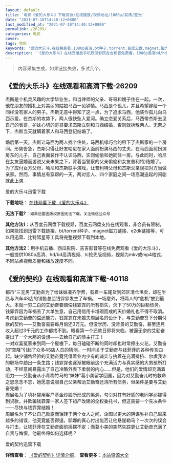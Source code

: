 ```yaml
---
layout: default
title: '电影《爱的大乐斗》下载资源/在线播放/视频地址/1080p/高清/蓝光'
date: "2021-07-10T14:40:12+0800"
last_modified_at: "2021-07-10T14:40:12+0800"
permalink: /26209/
categories: 电影
cover:
tags: 电影
keywords: '爱的大乐斗,在线免费看,1080p高清,bt种子,torrent,百度云盘,magnet,磁力链,迅雷下载资源'
description: '《爱的大乐斗》在线云播放手机西瓜影院吉吉影音免费看，1080p高清bd/hd未删减完整版和tc抢先枪版，mkv/mp4格式，附带bt/torrent种子、magnet/磁力链、百度云盘、网盘资源迅雷下载链接'
---
```


>内容采集生成，如果链接失效，多试几个。


## 《爱的大乐斗》在线观看和高清下载-26209

杰斯是个机灵风趣的大学毕业生，和当律师的父亲、哥哥和嫂子住在一起。一次，他在朋友的婚礼上对美丽的姑娘马西一见钟情。马西是个孤儿，并且希望嫁给一个同样没有家人的男子。杰斯无意中得知了这一点，为了追求马西，他装作孤儿向马西示爱。在杰斯的攻势下，两人很快坠入爱河。确立恋爱关系后，马西带杰斯去见自己的表哥，护妹心切的哥哥要求杰斯立刻和马西结婚，否则就拆散两人。无奈之下，杰斯当天就瞒着家人和马西登记结婚了。</p>婚后第一天，杰斯让马西为两人找个住处，马西机缘巧合的租下了杰斯家的一个房间。形势告急，杰斯只得让好友哈尼在家人面前扮演马西的丈夫，在马西面前扮演房东的儿子，自己表面装作不认识马西，实则偷偷和她同住一房。与此同时，哈尼在女友逼婚而游说父亲未果之下，背着当警察的父亲偷偷和女友普利特)结婚了。为了应付女方父母，哈尼和杰斯联手演戏，让普利特父母和杰斯父亲误把对方当做亲家。然而，事情总有穿帮的一天，两对恋人、四个家庭之间一场高潮迭起的闹剧就此上演.


爱的大乐斗迅雷下载

**下载地址**： [在线观看下载 《爱的大乐斗》](https://www.993dy.com//vod-detail-id-21954.html) 


**无法下载?**：`如果迅雷因版权原因无法下载，关注微信公众号 `

**其他方法1**：从百度云网盘下载视频，百度云网盘支持在线观看，非会员有限制，如果能找到迅雷下载链接、bt/torrent种子、magnet磁力链接、e2dk链接等，可以用迅雷、比特彗星等工具将完整视频下载到本地。

**其他方法2**：用手机云播、西瓜影院、吉吉影音等在线免费观看《爱的大乐斗》，一般提供1080p高清、hd/bd高清视频、tc抢先版视频，视频为mkv或mp4格式，不同站点视频质量和播放速度不同。


## 《爱的契约》在线观看和高清下载-40118

都市“三无男&rdquo;艾勤奋为了给妹妹凑齐学费，载着一车尾货到郊区清仓甩卖，却在半路与汽车4S店的销售总监钱霏霏发生了车祸。 一场意外，将两人的“危机”放到最大。本就一穷二白的艾勤奋要赔偿钱霏霏的所有损失，欠下了50万的巨额债务。钱霏霏因为车祸丢了大单生意，自己用信用卡堆砌而成的天价婚礼也不得不取消。<br />考虑到艾勤奋的偿还能力，钱霏霏在未婚夫周展名的设计下，与艾勤奋签下分期付款的契约——艾勤奋需要每月偿还3万元。但没学历、没背景的艾勤奋，甚至连月收入超过3千元的工作都找不到。眼看第一个还款日即将来临，被逼无奈的艾勤奋提出了一个大胆的设想——去给自己的债主打工！<br />一对欢喜冤家来到同一个屋檐下，每日磕碰不断的同时却也时常擦出火花。艾勤奋的&ldquo;空降”引起了众多4S店人员的猜测，一时间关于艾勤奋与钱菲菲的各种传言四起。缺少销售经验的艾勤奋竟凭借着业内少有的诚实与执着在充满排挤、尔虞我诈的职场中趟出一条生路；钱霏霏也逐渐被眼前这个充满活力与真实感的大男孩所打动，不经意间暴露出了自己冷酷外表下柔弱的内心&hellip;…但是，他们的爱情却充满着阻力——艾勤奋从小青梅竹马的“妹妹”葛小美留学回国，因为对艾勤奋儿时的救命之恩念念不忘，她愿意说服自己父亲帮助艾勤奋还清所有债务，但条件是要与艾勤奋完婚！<br />周展名为了填补挪用客户基金炒股所形成的黑洞，勾引对其有好感的老同学祁娜得到贷款，并欺骗钱霏霏一家人签下祖产改建的全权委托书，但这需要一个先决条件&mdash;—尽快与钱霏霏结婚！<br />周展名为了不让自己败露而辗转于两个女人之间，企图以更大的阴谋弥补自己越来越多的错误，他究竟能否得逞，祁娜的真心付出能否让他悬崖勒马？一次次的误会与打击，让钱菲菲在艾勤奋面前摇摆不定；而葛小美的突然失踪更让艾勤奋充满了自责与悔恨，他最终将如何选择呢？


爱的契约迅雷下载

**详情查看**： [《爱的契约》详情介绍](/movie/40118/)， **查看更多**：[本站资源大全](/movie/t/all/)

